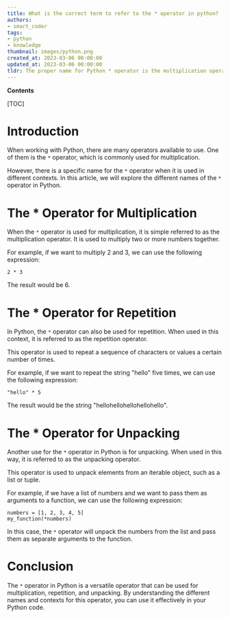 ```yaml
---
title: What is the correct term to refer to the * operator in python?
authors:
- smart_coder
tags:
- python
- knowledge
thumbnail: images/python.png
created_at: 2023-03-06 00:00:00
updated_at: 2023-03-06 00:00:00
tldr: The proper name for Python * operator is the multiplication operator.
---
```


**Contents**

[TOC]

# Introduction 

When working with Python, there are many operators available to use. One of them is the `*` operator, which is commonly used for multiplication. 

However, there is a specific name for the `*` operator when it is used in different contexts. In this article, we will explore the different names of the `*` operator in Python. 

# The * Operator for Multiplication 

When the `*` operator is used for multiplication, it is simple referred to as the multiplication operator. It is used to multiply two or more numbers together. 

For example, if we want to multiply 2 and 3, we can use the following expression: 

```
2 * 3
```

The result would be 6. 

# The * Operator for Repetition 

In Python, the `*` operator can also be used for repetition. When used in this context, it is referred to as the repetition operator. 

This operator is used to repeat a sequence of characters or values a certain number of times. 

For example, if we want to repeat the string "hello" five times, we can use the following expression: 

```
"hello" * 5
```

The result would be the string "hellohellohellohellohello". 

# The * Operator for Unpacking 

Another use for the `*` operator in Python is for unpacking. When used in this way, it is referred to as the unpacking operator. 

This operator is used to unpack elements from an iterable object, such as a list or tuple. 

For example, if we have a list of numbers and we want to pass them as arguments to a function, we can use the following expression: 

```
numbers = [1, 2, 3, 4, 5]
my_function(*numbers)
```

In this case, the `*` operator will unpack the numbers from the list and pass them as separate arguments to the function. 

# Conclusion 

The `*` operator in Python is a versatile operator that can be used for multiplication, repetition, and unpacking. By understanding the different names and contexts for this operator, you can use it effectively in your Python code.
